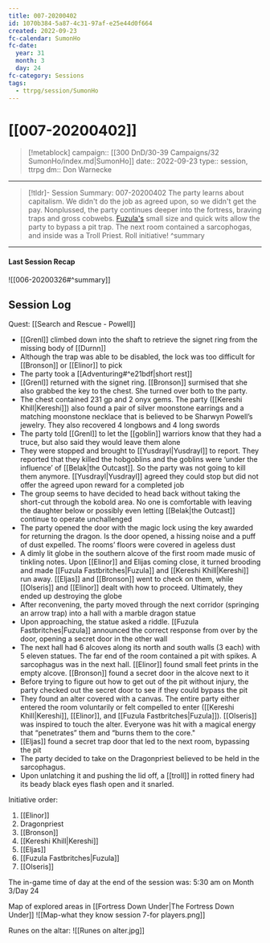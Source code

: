 ```yaml
---
title: 007-20200402
id: 1070b384-5a87-4c31-97af-e25e44d0f664
created: 2022-09-23
fc-calendar: SumonHo
fc-date:
  year: 31
  month: 3
  day: 24
fc-category: Sessions
tags:
  - ttrpg/session/SumonHo
---
```


# [[007-20200402]]

> [!metablock]
>  campaign:: [[300 DnD/30-39 Campaigns/32 SumonHo/index.md|SumonHo]]
>  date:: 2022-09-23
>  type:: session, ttrpg
>  dm:: Don Warnecke


---
> [!tldr]- Session Summary: 007-20200402
> The party learns about capitalism. We didn't do the job as agreed upon, so we didn't get the pay. Nonplussed, the party continues deeper into the fortress, braving traps and gross cobwebs. [Fuzula's](app://obsidian.md/Fuzula%20Fastbritches) small size and quick wits allow the party to bypass a pit trap. The next room contained a sarcophogas, and inside was a Troll Priest. Roll initiative!
>  ^summary

---


#### Last Session Recap

![[006-20200326#^summary]]

## Session Log


Quest: [[Search and Rescue - Powell]]

- [[Grenl]] climbed down into the shaft to retrieve the signet ring from the missing body of [[Durnn]]
- Although the trap was able to be disabled, the lock was too difficult for [[Bronson]] or [[Elinor]] to pick
- The party took a [[Adventuring#^e21bdf|short rest]]
- [[Grenl]] returned with the signet ring. [[Bronson]] surmised that she also grabbed the key to the chest. She turned over both to the party.
- The chest contained 231 gp and 2 onyx gems. The party ([[Kereshi Khill|Kereshi]]) also found a pair of silver moonstone earrings and a matching moonstone necklace that is believed to be Sharwyn Powell’s jewelry. They also recovered 4 longbows and 4 long swords
- The party told [[Grenl]] to let the [[goblin]] warriors know that they had a truce, but also said they would leave them alone
- They were stopped and brought to [[Yusdrayl|Yusdrayl]] to report. They reported that they killed the hobgoblins and the goblins were ‘under the influence’ of [[Belak|the Outcast]]. So the party was not going to kill them anymore. [[Yusdrayl|Yusdrayl]] agreed they could stop but did not offer the agreed upon reward for a completed job
- The group seems to have decided to head back without taking the short-cut through the kobold area. No one is comfortable with leaving the daughter below or possibly even letting [[Belak|the Outcast]] continue to operate unchallenged
- The party opened the door with the magic lock using the key awarded for returning the dragon. Is the door opened, a hissing noise and a puff of dust expelled. The rooms’ floors were covered in ageless dust
- A dimly lit globe in the southern alcove of the first room made music of tinkling notes. Upon [[Elinor]] and Elijas coming close, it turned brooding and made [[Fuzula Fastbritches|Fuzula]] and [[Kereshi Khill|Kereshi]] run away. [[Eljas]] and [[Bronson]] went to check on them, while [[Olseris]] and [[Elinor]] dealt with how to proceed. Ultimately, they ended up destroying the globe
- After reconvening, the party moved through the next corridor (springing an arrow trap) into a hall with a marble dragon statue
- Upon approaching, the statue asked a riddle. [[Fuzula Fastbritches|Fuzula]] announced the correct response from over by the door, opening a secret door in the other wall
- The next hall had 6 alcoves along its north and south walls (3 each) with 5 eleven statues. The far end of the room contained a pit with spikes. A sarcophagus was in the next hall. [[Elinor]] found small feet prints in the empty alcove. [[Bronson]] found a secret door in the alcove next to it
- Before trying to figure out how to get out of the pit without injury, the party checked out the secret door to see if they could bypass the pit
- They found an alter covered with a canvas. The entire party either entered the room voluntarily or felt compelled to enter ([[Kereshi Khill|Kereshi]], [[Elinor]], and [[Fuzula Fastbritches|Fuzula]]). [[Olseris]] was inspired to touch the alter. Everyone was hit with a magical energy that “penetrates” them and “burns them to the core."
- [[Eljas]] found a secret trap door that led to the next room, bypassing the pit
- The party decided to take on the Dragonpriest believed to be held in the sarcophagus.  
- Upon unlatching it and pushing the lid off, a [[troll]] in rotted finery had its beady black eyes flash open and it snarled.  

Initiative order: 

1. [[Elinor]]
2. Dragonpriest
3. [[Bronson]]
4. [[Kereshi Khill|Kereshi]]
5. [[Eljas]]
6. [[Fuzula Fastbritches|Fuzula]]
7. [[Olseris]]

  

The in-game time of day at the end of the session was: 5:30 am on Month 3/Day 24

Map of explored areas in [[Fortress Down Under|The Fortress Down Under]]
![[Map-what they know session 7-for players.png]]

Runes on the altar:
![[Runes on alter.jpg]]
